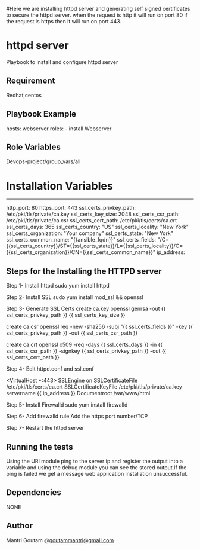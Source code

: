 #Here we are installing httpd server and generating self signed certificates to secure the httpd server. when the request is http it will run on port 80 if the request is https then it will run on port 443.


httpd server
============

Playbook to install and configure httpd server

Requirement
-----------

Redhat,centos

Playbook Example
---------------

hosts: webserver
roles:
    - install Webserver

Role Variables
--------------

Devops-project/group_vars/all

# Installation Variables
---------------------------
http_port: 80
https_port: 443
ssl_certs_privkey_path: /etc/pki/tls/private/ca.key
ssl_certs_key_size: 2048
ssl_certs_csr_path: /etc/pki/tls/private/ca.csr
ssl_certs_cert_path: /etc/pki/tls/certs/ca.crt
ssl_certs_days: 365
ssl_certs_country: "US"
ssl_certs_locality: "New York"
ssl_certs_organization: "Your company"
ssl_certs_state: "New York"
ssl_certs_common_name: "{{ansible_fqdn}}"
ssl_certs_fields: "/C={{ssl_certs_country}}/ST={{ssl_certs_state}}/L={{ssl_certs_locality}}/O={{ssl_certs_organization}}/CN={{ssl_certs_common_name}}"
ip_address: 

Steps for the Installing the HTTPD server
-------------------------------------------------
Step 1- Install httpd 
sudo yum install httpd

Step 2- Install SSL 
sudo yum install mod_ssl && openssl

Step 3- Generate SSL Certs
create ca.key
openssl genrsa -out {{ ssl_certs_privkey_path }} {{ ssl_certs_key_size }}

create ca.csr
openssl req -new -sha256 -subj "{{ ssl_certs_fields }}" -key {{ ssl_certs_privkey_path }} -out {{ ssl_certs_csr_path }}

create ca.crt
openssl x509 -req -days {{ ssl_certs_days }} -in {{ ssl_certs_csr_path }} -signkey {{ ssl_certs_privkey_path }} -out {{ ssl_certs_cert_path }}

Step 4- Edit httpd.conf and ssl.conf

<VirtualHost *:443>
 SSLEngine on
 SSLCertificateFile /etc/pki/tls/certs/ca.crt
 SSLCertificateKeyFile /etc/pki/tls/private/ca.key
 servername {{ ip_address }}
 Documentroot /var/www/html
</VirtualHost>


Step 5- Install Firewalld 
sudo yum install firewalld

Step 6- Add firewalld rule
Add the https  port number/TCP

Step 7- Restart the httpd server

Running the tests
------------------

Using the URI module ping to the server ip and register the output into a variable and using the debug module you can see the stored output.If the ping is failed we get a message web application installation 
unsuccessful.

Dependencies
------------
 NONE
 
Author
-----
Mantri Goutam @goutammantri@gmail.com